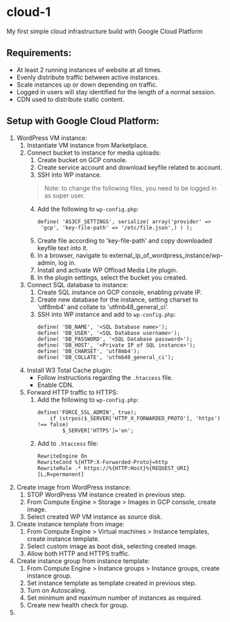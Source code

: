 # cloud-1
My first simple cloud infrastructure build with Google Cloud Platform

## Requirements:
- At least 2 running instances of website at all times.
- Evenly distribute traffic between active instances.
- Scale instances up or down depending on traffic.
- Logged in users will stay identified for the length of a normal session.
- CDN used to distribute static content.

## Setup with Google Cloud Platform:
1.  WordPress VM instance:
    1. Instantiate VM instance from Marketplace.
    2. Connect bucket to instance for media uploads:
        1. Create bucket on GCP console.
        2. Create service account and download keyfile related to account.
        3. SSH into WP instance.
        > Note: to change the following files, you need to be logged in as super user.
        4. Add the following to `wp-config.php`:
           ```
           define( 'AS3CF_SETTINGS', serialize( array('provider' => 
            'gcp', 'key-file-path' => '/etc/file.json',) ) );
           ```
        5. Create file according to 'key-file-path' and copy downloaded keyfile text into it.
        6. In a browser, navigate to external_ip_of_wordpress_instance/wp-admin, log in.
        7. Install and activate WP Offload Media Lite plugin.
        8. In the plugin settings, select the bucket you created.
    3. Connect SQL database to instance:
        1. Create SQL instance on GCP console, enabling private IP.
        2. Create new database for the instance, setting charset to 'utf8mb4' and collate to 'utfmb48_general_ci'.
        3. SSH into WP instance and add to `wp-config.php`:
            ```
            define( 'DB_NAME', '<SQL Database name>');
            define( 'DB_USER', '<SQL Database username>');
            define( 'DB_PASSWORD', '<SQL Database password>');
            define( 'DB_HOST', '<Private IP of SQL instance>');
            define( 'DB_CHARSET', 'utf8mb4');
            define( 'DB_COLLATE', 'utfmb48_general_ci');
            ```
    4. Install W3 Total Cache plugin:
        - Follow instructions regarding the `.htaccess` file.
        - Enable CDN.
    5. Forward HTTP traffic to HTTPS:
        1. Add the following to `wp-config.php`:
            ```
            define('FORCE_SSL_ADMIN', true);
                if (strpos($_SERVER['HTTP_X_FORWARDED_PROTO'], 'https') !== false)
                    $_SERVER['HTTPS']='on';
            ```
        2. Add to `.htaccess` file:
            ```
            RewriteEngine On
            RewriteCond %{HTTP:X-Forwarded-Proto}=http
            RewriteRule .* https://%{HTTP:Host}%{REQUEST_URI} [L,R=permanent]
            ```
2. Create image from WordPress instance:
    1. STOP WordPress VM instance created in previous step.
    2. From Compute Engine > Storage > Images in GCP console, create image.
    3. Select created WP VM instance as source disk.
3. Create instance template from image:
    1. From Compute Engine > Virtual machines > Instance templates, create instance template.
    2. Select custom image as boot disk, selecting created image.
    3. Allow both HTTP and HTTPS traffic.
4. Create instance group from instance template:
    1. From Compute Engine > Instance groups > Instance groups, create instance group.
    2. Set instance template as template created in previous step.
    3. Turn on Autoscaling.
    4. Set minimum and maximum number of instances as required.
    5. Create new health check for group.
5. 
